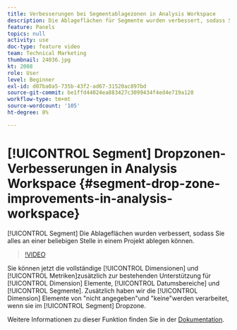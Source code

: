 ```yaml
---
title: Verbesserungen bei Segmentablagezonen in Analysis Workspace
description: Die Ablageflächen für Segmente wurden verbessert, sodass Sie alles an einer beliebigen Stelle in einem Projekt ablegen können.
feature: Panels
topics: null
activity: use
doc-type: feature video
team: Technical Marketing
thumbnail: 24036.jpg
kt: 2008
role: User
level: Beginner
exl-id: d07ba0a5-735b-43f2-ad67-31520ac897bd
source-git-commit: be1ffd44024ea883427c3099434f4ed4e719a128
workflow-type: tm+mt
source-wordcount: '105'
ht-degree: 8%

---
```


# [!UICONTROL Segment] Dropzonen-Verbesserungen in Analysis Workspace {#segment-drop-zone-improvements-in-analysis-workspace}

[!UICONTROL Segment] Die Ablageflächen wurden verbessert, sodass Sie alles an einer beliebigen Stelle in einem Projekt ablegen können.

>[!VIDEO](https://video.tv.adobe.com/v/24036/?quality=12)

Sie können jetzt die vollständige [!UICONTROL Dimensionen] und [!UICONTROL Metriken]zusätzlich zur bestehenden Unterstützung für [!UICONTROL Dimension] Elemente, [!UICONTROL Datumsbereiche] und [!UICONTROL Segmente]. Zusätzlich haben wir die [!UICONTROL Dimension] Elemente von &quot;nicht angegeben&quot;und &quot;keine&quot;werden verarbeitet, wenn sie im [!UICONTROL Segment] Dropzone.

Weitere Informationen zu dieser Funktion finden Sie in der [Dokumentation](https://experienceleague.adobe.com/docs/analytics/analyze/analysis-workspace/components/t-freeform-project-segment.html?lang=en).
